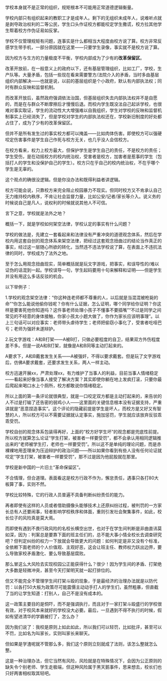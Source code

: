 学校本身就不是正常的组织，规矩根本不可能用正常道德逻辑衡量。

学校内部只有组织起来的教职工才是成年人。剩下的无组织未成年人，说难听点就是剥夺政治权利的二等公民，学生口头作证校方都能咬定学生撒谎，校方拉其他学生帮着校方作伪证易如反掌。

学校不仅管理规矩有问题，连事实是什么都相当大程度由校方说了算。校方非常反感学生带手机，一部分原因就在这里——只要学生录像，事实就不是校方说了算。

因为校方与生方的力量极度不平衡，学校内部成为了少有的**改革保留区**。

改革开放前，在一般意义上的政府以下，还有基层管理组织，比如工厂，学校，生产队等。大量矛盾，包括一些现在看来需要警方/法院介入的矛盾，当时多由基层组织内部解决——也就是说，以前的基层组织是个小政府，默认有内部执法权；同时有群众反映和监督机制。

而改革开放后，虽然政府强调依法治国，但基层组织失去内部执法权并不是自愿的，而是在与群众不断摩擦后才慢慢后退。而校内学生既没法自己起诉学校，也很难对事实取证，学生的流动性大大增强难以自我组织，学生对学校的反映和监督机制事实上已经消失了，但是学校对学生的内部执法权还在，学校新旧制度的好处都占住了，成为了少有的改革保留区。

但并不是所有发生过的事实校方都可以掩盖——比如肉体伤害。即使校方可以强硬咬定伤害事件是学生自己作死与校方无关，也几乎没人会信校方。

在校方看来，权力上校方最大，但保护学生是学生自己的责任，不是校方的责任；学生受伤，是在动摇校方的校内统治权，受害者是校方，加害者是惹事的学生（包括打人的学生和没保护自己的学生）。校方只在乎自己的校内统治权，不在乎哪个学生是无辜的。

这个观点的确很没逻辑。但是你没办法和既得利益者讲逻辑。

校方可能会说，只靠校方来完全阻止校园暴力不现实。但同时校方又不肯承认自己无力维持校内秩序，不肯让社会监督力量，比如公安/记者/家长等介入。说义务的时候说自己是凡人，说权利的时候就说其他人不可信。

言下之意，学校就是法外之地？

概括一下，就是学校如何架空法律，学校认定的事实有什么问题？

学校的做法是，先建立一套看起来和法律没有严重冲突的道德观念体系，然后在学校内用这套自创的观念体系来架空法律，把经过这套观念扭曲过的结论当作真正的事实，经过这一层随心所欲的转化，当然违不违法学校说了算，在表面上不违抗法律的同时，学校成为了法外之地。

至于怎么用观念扭曲现实，简单概括就是玩文字游戏，把事实，和误导性的/难以证伪的话混到一起。学校误导一句，学生起码要用十句来解释和证明——但是学生并没有用这么多话反驳的机会。

以下举例子：

1.学校的观念架空法律：“你这种连老师都不尊重的人，以后就是当混混被枪毙的命”“你怎么能说他偷你钱呢？你有什么证据，怎么证明，哪个同学给你证明？你这样是要害死他你知道吗？这件事老师处理小孩子不懂事不要插嘴”“不过是同学之间常见的不经意的身体接触，你家小孩太小题大做了，你作为家长应该明事理”。以上三句话可以对应事实：老师带头虐待学生；老师把偷窃小事化了，受害者吃哑巴亏；老师为强奸未遂辩护。

2.玩文字游戏：A和B打架——A被B打，只做必要程度的自卫，结果双方外伤程度差不多。但是一说A和B打架，就像是A和B同等主动打起来的。

A要求下，A和B戴套发生关系——A被强奸，不得以要求戴套。但是玩了文字游戏后，仿佛A要求戴套，还要求发生关系，两人一样主动。

校方迅速开展xx，严肃处理xx，有力维护了当事人的利益，目前当事人情绪稳定——看起来好像当事人接受了解决方案？其实即使你躺在地上发疯打滚，只要你最后爬起来喝口水上个厕所，校方都敢说你情绪稳定。

所以上面的第一条评论就很典型，就是一口咬定双方都是主动打起来的，来告状的人不过是打输了还告密的弱鸡小人——这里面的关键信息根本没有证据支持，严重讲就是“恶意捏造事实”。这个评论的隐藏前提是学生是坏人，而校方是又好又有智慧的人，所以校方可以不需要证据就认定事实，施加惩罚，学生就应该放弃反驳乖乖受罚。

学校自创的观念体系包装得再好，上面的“校方好学生坏”的观念都是兜底性前提。所以校方就算怎么论证“学生打架，被害者一样要受罚”，都不会承认用相同逻辑推出来的“老师被学生打，老师也一样要受罚”。所以这不是单纯的理论问题，而是赤裸裸地用歪理来为压迫辩护的政治问题——所以如果你看到有些人没有任何论证就咬定“学生打架，被害者一样要受罚”，那不过是因为他屁股就在那里。



学校是新中国的一片旧土“革命保留区”。



不合情理，但合道理。表面看这是校方行政不作为，懈怠责任，遇事只各打80大板算了事，实则不然。

学校比较特殊，它的行政人员普遍不具备判断纠纷责任的能力。

再者即使有这样的人员或者借助摄像头能够技术上还原纠纷过程，被判罚的一方家长总有人还要闹事，轻者影响学校秩序和体面，重则引发社会聚集事件，如此，校长位子的风险真是莫大焉。

而即使有遇到不畏行政风险的名校长横空出世，也对于在学生间判断是非曲直讳莫如深，因为：判案总是要靠下面的班主任们的，总不能大事小情全校长去调查研究吧？但判定纠纷的权力一下放就会导致更大的问题：如何判定是非又没有个标准，全依赖下面老师的个人价值观、主观好恶，这会让班主任、教师权力跃出边界，要么导致家校矛盾激化、要么导致基层腐败。

那么冒这么大风险去实现校园公正能获得什么？很少！因为学生间的矛盾、打架绝大多数是轻微冲突，甚至今天打架明天就一起打排位的。

但又不能完全不管理学生间打架斗殴的现象，于是最经济的治理办法就是以防代罚：以各打50大板为政策尽可能震慑主动动手打人的学生们，虽然粗暴，但直截了当的让学生知道：打别人，自己不是没有成本的。

这一政策主要目的是恫吓，而不是强调执行，而且对于一家打架斗殴盛行的学校很有效，对于校风本来就好的学校没大必要。最后，一旦遇到不得不执行的时候，假如有望进清华的学霸被打了，怎么办？

因为我们说了：我校是原则上如此如此，所以我们可以轻罚，比如批评，甚至可以不罚，比如名为叫家长，实则叫家长来聊天。

但如果是学渣呢就不管那么多，我们这个原则立刻就成了法则，该怎么整就怎么整。

这是一种治理办法，但它当然有风险，风险就是在特殊情况下，会因为公正原则的缺失令个别老师、学生走极端，但这种风险属于黑天鹅事件，思来想去，校长们也只好两害相权取其轻吧。